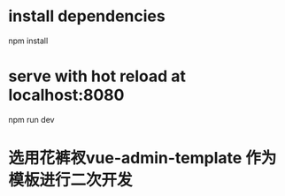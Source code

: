# install dependencies
npm install

# serve with hot reload at localhost:8080
npm run dev

# 选用花裤衩vue-admin-template 作为模板进行二次开发
